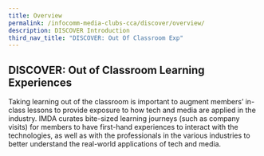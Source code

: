 ```yaml
---
title: Overview
permalink: /infocomm-media-clubs-cca/discover/overview/
description: DISCOVER Introduction
third_nav_title: "DISCOVER: Out Of Classroom Exp"
---
```

## DISCOVER: Out of Classroom Learning Experiences

Taking learning out of the classroom is important to augment members’ in-class lessons to provide exposure to how tech and media are applied in the industry. IMDA curates bite-sized learning journeys (such as company visits) for members to have first-hand experiences to interact with the technologies, as well as with the professionals in the various industries to better understand the real-world applications of tech and media.